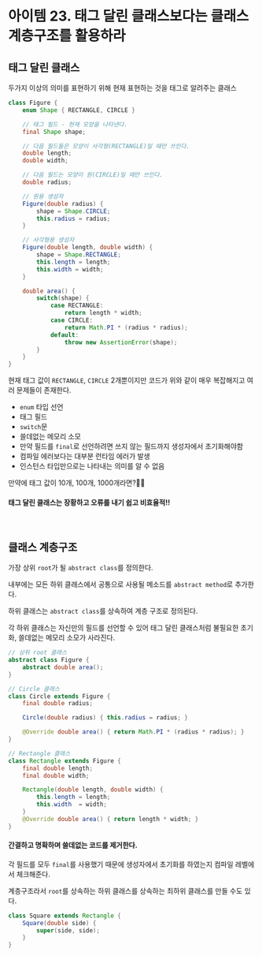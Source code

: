 # 아이템 23. 태그 달린 클래스보다는 클래스 계층구조를 활용하라

## 태그 달린 클래스
두가지 이상의 의미를 표현하기 위해 현재 표현하는 것을 태그로 알려주는 클래스
```java
class Figure {
    enum Shape { RECTANGLE, CIRCLE }

    // 태그 필드 - 현재 모양을 나타낸다.
    final Shape shape;

    // 다음 필드들은 모양이 사각형(RECTANGLE)일 때만 쓰인다.
    double length;
    double width;

    // 다음 필드는 모양이 원(CIRCLE)일 때만 쓰인다.
    double radius;

    // 원용 생성자
    Figure(double radius) {
        shape = Shape.CIRCLE;
        this.radius = radius;
    }

    // 사각형용 생성자
    Figure(double length, double width) {
        shape = Shape.RECTANGLE;
        this.length = length;
        this.width = width;
    }

    double area() {
        switch(shape) {
            case RECTANGLE:
                return length * width;
            case CIRCLE:
                return Math.PI * (radius * radius);
            default:
                throw new AssertionError(shape);
        }
    }
}
```

현재 태그 값이 `RECTANGLE`, `CIRCLE` 2개뿐이지만 코드가 위와 같이 매우 복잡해지고 여러 문제들이 존재한다.
- `enum` 타입 선언
- 태그 필드
- `switch`문
- 쓸데없는 메모리 소모
- 만약 필드를 `final`로 선언하려면 쓰지 않는 필드까지 생성자에서 초기화해야함
- 컴파일 에러보다는 대부분 런타임 에러가 발생
- 인스턴스 타입만으로는 나타내는 의미를 알 수 없음

만약에 태그 값이 10개, 100개, 1000개라면?🤬🤬

#### 태그 달린 클래스는 장황하고 오류를 내기 쉽고 비효율적!!

<br>

## 클래스 계층구조
가장 상위 `root`가 될 `abstract class`를 정의한다.

내부에는 모든 하위 클래스에서 공통으로 사용될 메소드를 `abstract method`로 추가한다.

하위 클래스는 `abstract class`를 상속하여 계층 구조로 정의된다.

각 하위 클래스는 자신만의 필드를 선언할 수 있어 태그 달린 클래스처럼 불필요한 초기화, 쓸데없는 메모리 소모가 사라진다.

```java
// 상위 root 클래스
abstract class Figure {
    abstract double area();
}

// Circle 클래스
class Circle extends Figure {
    final double radius;

    Circle(double radius) { this.radius = radius; }

    @Override double area() { return Math.PI * (radius * radius); }
}

// Rectangle 클래스
class Rectangle extends Figure {
    final double length;
    final double width;

    Rectangle(double length, double width) {
        this.length = length;
        this.width  = width;
    }
    @Override double area() { return length * width; }
}
```

#### 간결하고 명확하며 쓸데없는 코드를 제거한다.

각 필드를 모두 `final`를 사용했기 때문에 생성자에서 초기화를 하였는지 컴파일 레벨에서 체크해준다.

계층구조라서 `root`를 상속하는 하위 클래스를 상속하는 최하위 클래스를 만들 수도 있다.

```java
class Square extends Rectangle {
    Square(double side) {
        super(side, side);
    }
}
```


